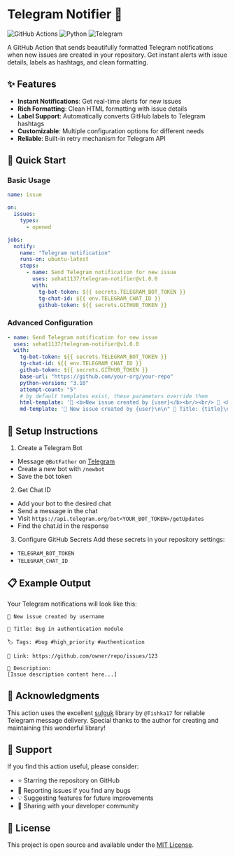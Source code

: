 # Telegram Notifier 🔔

![GitHub Actions](https://img.shields.io/badge/GitHub_Actions-success?style=flat&logo=githubactions)
![Python](https://img.shields.io/badge/Python-3.10%2B-blue?style=flat&logo=python)
![Telegram](https://img.shields.io/badge/Telegram-Bot-blue?style=flat&logo=telegram)

A GitHub Action that sends beautifully formatted Telegram notifications when new issues are created in your repository. Get instant alerts with issue details, labels as hashtags, and clean formatting.


## ✨ Features

* **Instant Notifications**: Get real-time alerts for new issues
* **Rich Formatting**: Clean HTML formatting with issue details
* **Label Support**: Automatically converts GitHub labels to Telegram hashtags
* **Customizable**: Multiple configuration options for different needs
* **Reliable**: Built-in retry mechanism for Telegram API


## 🚀 Quick Start

### Basic Usage

```yaml
name: issue

on:
  issues:
    types:
      - opened

jobs:
  notify:
    name: "Telegram notification"
    runs-on: ubuntu-latest
    steps:
      - name: Send Telegram notification for new issue
        uses: sehat1137/telegram-notifier@v1.0.0
        with:
          tg-bot-token: ${{ secrets.TELEGRAM_BOT_TOKEN }}
          tg-chat-id: ${{ env.TELEGRAM_CHAT_ID }}
          github-token: ${{ secrets.GITHUB_TOKEN }}
```
### Advanced Configuration

```yaml
- name: Send Telegram notification for new issue
  uses: sehat1137/telegram-notifier@v1.0.0
  with:
    tg-bot-token: ${{ secrets.TELEGRAM_BOT_TOKEN }}
    tg-chat-id: ${{ env.TELEGRAM_CHAT_ID }}
    github-token: ${{ secrets.GITHUB_TOKEN }}
    base-url: "https://github.com/your-org/your-repo"
    python-version: "3.10"
    attempt-count: "5"
    # by default templates exist, these parameters override them
    html-template: '🚀 <b>New issue created by {user}</b><br/><br/> 📌 <b>Title:</b> {title}<br/><br/>" 🏷️ <b>Tags:</b>{labels}<br/><br/> 🔗 <b>Link:</b> {link}<br/><br/> 📝 <b>Description:</b><br/><br/>{body}'
    md-template: '🚀 New issue created by {user}\n\n" 📌 Title: {title}\n\n" 🏷️ Tags: {labels}\n\n" 🔗 Link: {link}\n\n 📝 Description:\n\n{body}'
```

## 🔧 Setup Instructions
1. Create a Telegram Bot
* Message `@BotFather` on [Telegram](https://t.me/botfather)
* Create a new bot with `/newbot`
* Save the bot token
2. Get Chat ID
* Add your bot to the desired chat
* Send a message in the chat
* Visit `https://api.telegram.org/bot<YOUR_BOT_TOKEN>/getUpdates`
* Find the chat.id in the response
3. Configure GitHub Secrets
Add these secrets in your repository settings:
* `TELEGRAM_BOT_TOKEN`
* `TELEGRAM_CHAT_ID`

## 📋 Example Output

Your Telegram notifications will look like this:

```text
🚀 New issue created by username

📌 Title: Bug in authentication module

🏷️ Tags: #bug #high_priority #authentication

🔗 Link: https://github.com/owner/repo/issues/123

📝 Description:
[Issue description content here...]
```

## 🤝 Acknowledgments

This action uses the excellent [sulguk](https://github.com/Tishka17/sulguk) library by `@Tishka17` for reliable Telegram message delivery. Special thanks to the author for creating and maintaining this wonderful library!


## 🌟 Support

If you find this action useful, please consider:

* ⭐ Starring the repository on GitHub
* 🐛 Reporting issues if you find any bugs
* 💡 Suggesting features for future improvements
* 🔄 Sharing with your developer community


## 📝 License

This project is open source and available under the [MIT License](https://opensource.org/licenses/MIT).
